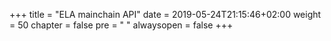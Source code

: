 +++
title = "ELA mainchain API"
date = 2019-05-24T21:15:46+02:00
weight = 50
chapter = false
pre = "<i class='fa ela-page'></i> "
alwaysopen = false
+++
